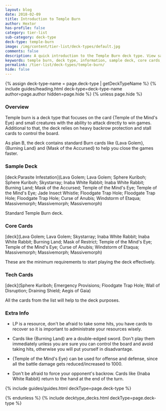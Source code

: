 ```yaml
---
layout: blog
date: 2018-02-09
title: Introduction to Temple Burn
author: Hextor
has-profile: false
category: tier-list
sub-category: deck-type
deck-type: temple-burn
image: /img/content/tier-list/deck-types/default.jpg
comments: false
description: A quick introduction to the Temple Burn deck type. View sample deck, core cards, tech cards, quick tips, guides, videos and other information.
keywords: temple burn, deck type, information, sample deck, core cards, tech cards, quick tips, guides, videos
permalink: /tier-list/deck-types/temple-burn/
hide: false
---
```


{% assign deck-type-name = page.deck-type | getDeckTypeName %}
{% include guides/heading.html deck-type=deck-type-name author=page.author hidden=page.hide %}
{% unless page.hide %}

### Overview
Temple burn is a deck type that focuses on the card {Temple of the Mind's Eye} and small creatures with the ability to attack directly to win games. Additional to that, the deck relies on heavy backrow protection and stall cards to control the board.

As plan B, the deck contains standard Burn cards like {Lava Golem}, {Burning Land} and {Mask of the Accursed} to help you close the games faster.

### Sample Deck

[deck:Parasite Infestation](Lava Golem; Lava Golem; Sphere Kuriboh; Sphere Kuriboh; Skystarray; Inaba White Rabbit; Inaba White Rabbit; Burning Land; Mask of the Accursed; Temple of the Mind's Eye; Temple of the Mind's Eye; Jade Insect Whistle; Floodgate Trap Hole; Floodgate Trap Hole; Floodgate Trap Hole; Curse of Anubis; Windstorm of Etaqua; Massivemorph; Massivemorph; Massivemorph)

Standard Temple Burn deck.  

### Core Cards

[deck](Lava Golem; Lava Golem; Skystarray; Inaba White Rabbit; Inaba White Rabbit; Burning Land; Mask of Restrict; Temple of the Mind's Eye; Temple of the Mind's Eye; Curse of Anubis; Windstorm of Etaqua; Massivemorph; Massivemorph; Massivemorph)

These are the minimum requirements to start playing the deck effectively.

### Tech Cards

[deck](Sphere Kuriboh; Emergency Provisions; Floodgate Trap Hole; Wall of Disruption; Draining Shield; Aegis of Gaia)

All the cards from the list will help to the deck purposes.

### Extra Info

- LP is a resource, don't be afraid to take some hits, you have cards to recover so it is important to administrate your resources wisely.

- Cards like {Burning Land} are a double-edged sword. Don't play them immediately unless you are sure you can control the board and avoid taking hits, otherwise you will put yourself in disadvantage.

- {Temple of the Mind's Eye} can be used for offense and defense, since all the battle damage gets reduced/increased to 1000.

- Don't be afraid to force your opponent's backrow. Cards like {Inaba White Rabbit} return to the hand at the end of the turn.

{% include guides/guides.html deckType=page.deck-type %}

{% endunless %}
{% include decktype_decks.html deckType=page.deck-type %}
